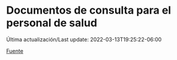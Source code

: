 # Documentos de consulta para el personal de salud

Última actualización/Last update: 2022-03-13T19:25:22-06:00

 [Fuente](https://coronavirus.gob.mx/personal-de-salud/documentos-de-consulta/)
